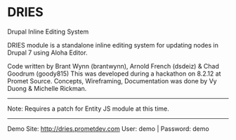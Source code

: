 DRIES
=====

Drupal Inline Editing System

DRIES module is a standalone inline editing system for updating nodes in Drupal 7 using Aloha Editor.

Code written by Brant Wynn (brantwynn), Arnold French (dsdeiz) & Chad Goodrum (goody815)
This was developed during a hackathon on 8.2.12 at Promet Source.
Concepts, Wireframing, Documentation was done by Vy Duong & Michelle Rickman. 

----
Note:  Requires a patch for Entity JS module at this time.

----

Demo Site:  http://dries.prometdev.com
User: demo | Password: demo

